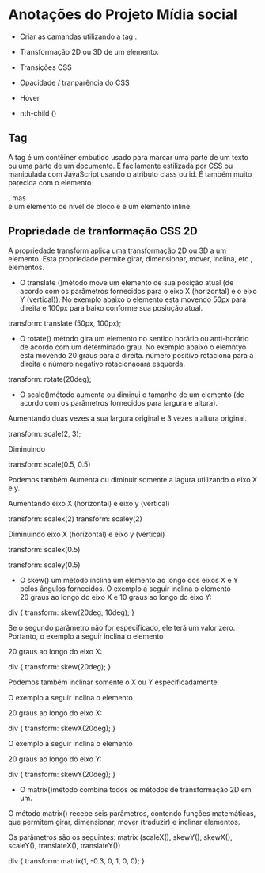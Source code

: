 # Anotações do Projeto Mídia social

- Criar as camandas utilizando a tag <span>.

- Transformação 2D ou 3D de um elemento.

- Transições CSS

- Opacidade / tranparência do CSS

- Hover

- nth-child ()

## Tag <span>

A tag <span> é um contêiner embutido usado para marcar uma parte de um texto ou uma parte de um documento. É facilamente estilizada por CSS ou manipulada com JavaScript usando o atributo class ou id. É também muito parecida com o elemento <div>, mas <div> é um elemento de nível de bloco e <span> é um elemento inline. 

## Propriedade de tranformação CSS 2D

A  propriedade transform aplica uma transformação 2D ou 3D a um elemento. Esta propriedade permite girar, dimensionar, mover, inclina, etc., elementos.

- O translate ()método move um elemento de sua posição atual (de acordo com os parâmetros fornecidos para o eixo X (horizontal) e o eixo Y (vertical)). No exemplo abaixo o elemento esta movendo 50px para direita e 100px para baixo conforme sua posiução atual. 

transform: translate (50px, 100px);

- O rotate() método gira um elemento no sentido horário ou anti-horário de acordo com um determinado grau. No exemplo abaixo o elemntyo está movendo 20 graus para a direita. número positivo rotaciona para a direita e número negativo rotacionaoara esquerda.

transform: rotate(20deg);

- O scale()método aumenta ou diminui o tamanho de um elemento (de acordo com os parâmetros fornecidos para largura e altura). 

Aumentando duas vezes a sua largura original e 3 vezes  a altura original. 

transform: scale(2, 3);

Diminuindo 

transform: scale(0.5, 0.5)

Podemos também Aumenta ou diminuir somente a lagura utilizando o eixo X e y.

Aumentando eixo X (horizontal) e eixo y (vertical)

transform: scalex(2)
transform: scaley(2)

Diminuindo eixo X (horizontal) e eixo y (vertical)

transform: scalex(0.5)

transform: scaley(0.5)

- O skew() um método inclina um elemento ao longo dos eixos X e Y pelos ângulos fornecidos. O exemplo a seguir inclina o elemento <div> 20 graus ao longo do eixo X e 10 graus ao longo do eixo Y:

div {
  transform: skew(20deg, 10deg);
}

Se o segundo parâmetro não for especificado, ele terá um valor zero. Portanto, o exemplo a seguir inclina o elemento <div> 20 graus ao longo do eixo X:


div {
  transform: skew(20deg);
}

Podemos também inclinar somente o X ou Y especificadamente.

O exemplo a seguir inclina o elemento <div> 20 graus ao longo do eixo X:

div {
  transform: skewX(20deg);
}

O exemplo a seguir inclina o elemento <div> 20 graus ao longo do eixo Y:

div {
  transform: skewY(20deg);
}

- O matrix()método combina todos os métodos de transformação 2D em um.

O método matrix() recebe seis parâmetros, contendo funções matemáticas, que permitem girar, dimensionar, mover (traduzir) e inclinar elementos.

Os parâmetros são os seguintes: matrix (scaleX(), skewY(), skewX(), scaleY(), translateX(), translateY())

div {
  transform: matrix(1, -0.3, 0, 1, 0, 0);
}







    
